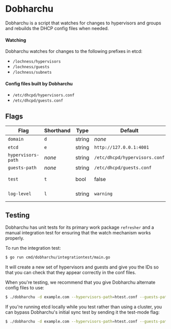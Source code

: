 # Dobharchu

Dobharchu is a script that watches for changes to hypervisors and groups and
rebuilds the DHCP config files when needed.

#### Watching

Dobharchu watches for changes to the following prefixes in etcd:

* `/lochness/hypervisors`
* `/lochness/guests`
* `/lochness/subnets`

#### Config files built by Dobharchu

* `/etc/dhcpd/hypervisors.conf`
* `/etc/dhcpd/guests.conf`

## Flags

| Flag               | Shorthand | Type   | Default                       | Description                                               |
| ------------------ | --------- | ------ | ----------------------------- | --------------------------------------------------------- |
| `domain`           | `d`       | string | *none*                        | domain for lochness; required                             |
| `etcd`             | `e`       | string | `http://127.0.0.1:4001`       | address of etcd server                                    |
| `hypervisors-path` | *none*    | string | `/etc/dhcpd/hypervisors.conf` | alternative path to hypervisors.conf                      |
| `guests-path`      | *none*    | string | `/etc/dhcpd/guests.conf`      | alternative path to guests.conf                           |
| `test`             | `t`       | bool   | false                         | run in test mode; do not require etcd.SyncCluster to work |
| `log-level`        | `l`       | string | `warning`                     | log level: debug/info/warning/error/critical/fatal        |

## Testing

Dobharchu has unit tests for its primary work package `refresher` and a manual
integration test for ensuring that the watch mechanism works properly.

To run the integration test:

```sh
$ go run cmd/dobharchu/integrationtest/main.go
```

It will create a new set of hypervisors and guests and give you the IDs so that
you can check that they appear correctly in the conf files.

When you're testing, we recommend that you give Dobharchu alternate config
files to use:

```sh
$ ./dobharchu -d example.com --hypervisors-path=htest.conf --guests-path=gtest.conf
```

If you're running etcd locally while you test rather than using a cluster, you
can bypass Dobharchu's initial sync test by sending it the test-mode flag:

```sh
$ ./dobharchu -d example.com --hypervisors-path=htest.conf --guests-path=gtest.conf -t
```

